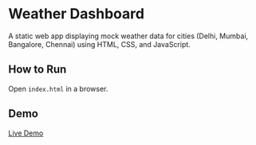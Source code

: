 # Weather Dashboard
A static web app displaying mock weather data for cities (Delhi, Mumbai, Bangalore, Chennai) using HTML, CSS, and JavaScript.
## How to Run
Open `index.html` in a browser.
## Demo
[Live Demo](https://Nithishvincent.github.io/WeatherDashboard)
